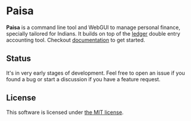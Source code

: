 # Paisa

**Paisa** is a command line tool and WebGUI to manage personal
finance, specially tailored for Indians. It builds on top of the
[ledger](https://www.ledger-cli.org/) double entry accounting tool. Checkout [documentation](https://ananthakumaran.in/paisa/)
to get started.

## Status

It's in very early stages of development. Feel free to open an issue
if you found a bug or start a discussion if you have a feature
request.

## License

This software is licensed under [the MIT license](./LICENSE).
